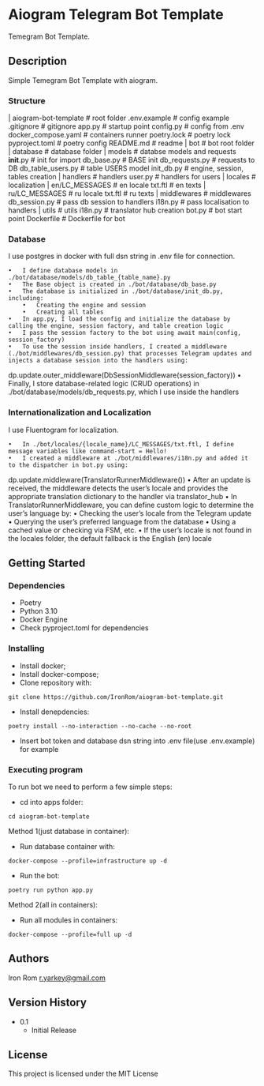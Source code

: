 # Aiogram Telegram Bot Template 

Temegram Bot Template.

## Description

Simple Temegram Bot Template with aiogram.

### Structure

| aiogram-bot-template              # root folder
.env.example                        # config example
.gitignore                          # gitignore
app.py                              # startup point
config.py                           # config from .env
docker_compose.yaml                 # containers runner
poetry.lock                         # poetry lock
pyproject.toml                      # poetry config
README.md                           # readme
    | bot                           # bot root folder
        | database                  # database folder
            | models                # databse models and requests
                __init__.py         # init for import
                db_base.py          # BASE init
                db_requests.py      # requests to DB
                db_table_users.py   # table USERS model
            init_db.py              # engine, session, tables creation
        | handlers                  # handlers
            user.py                 # handlers for users
        | locales                   # localization
            | en/LC_MESSAGES        # en locale
                txt.ftl             # en texts
            | ru/LC_MESSAGES        # ru locale
                txt.ftl             # ru texts
        | middlewares               # middlewares
            db_session.py           # pass db session to handlers
            i18n.py                 # pass localisation to handlers
        | utils                     # utils
            i18n.py                 # translator hub creation
    bot.py                          # bot start point
    Dockerfile                      # Dockerfile for bot
    
### Database

I use postgres in docker with full dsn string in .env file for connection.

	•	I define database models in ./bot/database/models/db_table_{table_name}.py
	•	The Base object is created in ./bot/database/db_base.py
	•	The database is initialized in ./bot/database/init_db.py, including:
	    •	Creating the engine and session
	    •	Creating all tables
	•	In app.py, I load the config and initialize the database by calling the engine, session factory, and table creation logic
	•	I pass the session factory to the bot using await main(config, session_factory)
	•	To use the session inside handlers, I created a middleware (./bot/middlewares/db_session.py) that processes Telegram updates and injects a database session into the handlers using:
dp.update.outer_middleware(DbSessionMiddleware(session_factory))
	•	Finally, I store database-related logic (CRUD operations) in ./bot/database/models/db_requests.py, which I use inside the handlers

### Internationalization and Localization

I use Fluentogram for localization.

	•	In ./bot/locales/{locale_name}/LC_MESSAGES/txt.ftl, I define message variables like command-start = Hello!
	•	I created a middleware at ./bot/middlewares/i18n.py and added it to the dispatcher in bot.py using:
dp.update.middleware(TranslatorRunnerMiddleware())
	•	After an update is received, the middleware detects the user’s locale and provides the appropriate translation dictionary to the handler via translator_hub
	•	In TranslatorRunnerMiddleware, you can define custom logic to determine the user’s language by:
	•	Checking the user’s locale from the Telegram update
	•	Querying the user’s preferred language from the database
	•	Using a cached value or checking via FSM, etc.
	•	If the user’s locale is not found in the locales folder, the default fallback is the English (en) locale

## Getting Started

### Dependencies

- Poetry
- Python 3.10
- Docker Engine
- Check pyproject.toml for dependencies

### Installing

- Install docker;
- Install docker-compose;
- Clone repository with:
```shell
git clone https://github.com/IronRom/aiogram-bot-template.git
```
- Install denepdencies:
```shell
poetry install --no-interaction --no-cache --no-root  
```
- Insert bot token and database dsn string into .env file(use .env.example) for example

### Executing program

To run bot we need to perform a few simple steps:

- cd into apps folder:
```shell
cd aiogram-bot-template
```

Method 1(just database in container):

- Run database container with:
```shell
docker-compose --profile=infrastructure up -d
```
- Run the bot:
```shell
poetry run python app.py
```

Method 2(all in containers):

- Run all modules in containers:

```shell
docker-compose --profile=full up -d
```


## Authors

Iron Rom
r.yarkey@gmail.com

## Version History

* 0.1
    * Initial Release

## License

This project is licensed under the MIT License
